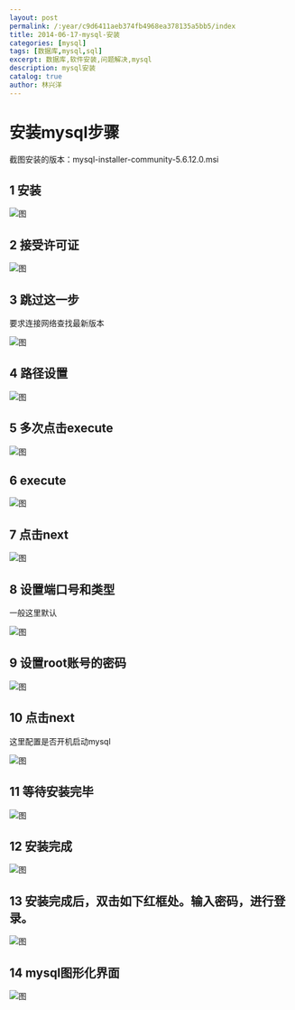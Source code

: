 ```yaml
---
layout: post
permalink: /:year/c9d6411aeb374fb4968ea378135a5bb5/index
title: 2014-06-17-mysql-安装
categories: [mysql]
tags: [数据库,mysql,sql]
excerpt: 数据库,软件安装,问题解决,mysql
description: mysql安装
catalog: true
author: 林兴洋
---
```


# 安装mysql步骤

截图安装的版本：mysql-installer-community-5.6.12.0.msi

## 1 安装

![图](https://gitee.com/linxingyang/at-2020-10-02-image/raw/master/image/M-mysql/image/2014-06-17/01pub.png)

## 2 接受许可证

![图](https://gitee.com/linxingyang/at-2020-10-02-image/raw/master/image/M-mysql/image/2014-06-17/02.png)

## 3 跳过这一步

要求连接网络查找最新版本

![图](https://gitee.com/linxingyang/at-2020-10-02-image/raw/master/image/M-mysql/image/2014-06-17/03.png)

## 4 路径设置

![图](https://gitee.com/linxingyang/at-2020-10-02-image/raw/master/image/M-mysql/image/2014-06-17/04.png)

## 5 多次点击execute

![图](https://gitee.com/linxingyang/at-2020-10-02-image/raw/master/image/M-mysql/image/2014-06-17/05.png)

## 6 execute

![图](https://gitee.com/linxingyang/at-2020-10-02-image/raw/master/image/M-mysql/image/2014-06-17/06.png)

## 7 点击next

![图](https://gitee.com/linxingyang/at-2020-10-02-image/raw/master/image/M-mysql/image/2014-06-17/07.png)

## 8 设置端口号和类型

一般这里默认

![图](https://gitee.com/linxingyang/at-2020-10-02-image/raw/master/image/M-mysql/image/2014-06-17/08.png)

## 9 设置root账号的密码

![图](https://gitee.com/linxingyang/at-2020-10-02-image/raw/master/image/M-mysql/image/2014-06-17/09.png)

## 10 点击next

这里配置是否开机启动mysql

![图](https://gitee.com/linxingyang/at-2020-10-02-image/raw/master/image/M-mysql/image/2014-06-17/10.png)

## 11 等待安装完毕

![图](https://gitee.com/linxingyang/at-2020-10-02-image/raw/master/image/M-mysql/image/2014-06-17/11.png)

## 12 安装完成

![图](https://gitee.com/linxingyang/at-2020-10-02-image/raw/master/image/M-mysql/image/2014-06-17/12.png)

## 13 安装完成后，双击如下红框处。输入密码，进行登录。

![图](https://gitee.com/linxingyang/at-2020-10-02-image/raw/master/image/M-mysql/image/2014-06-17/13.png)

## 14 mysql图形化界面

![图](https://gitee.com/linxingyang/at-2020-10-02-image/raw/master/image/M-mysql/image/2014-06-17/14.png)
